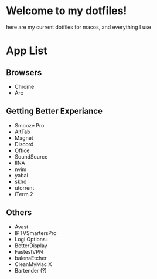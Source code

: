 # Welcome to my dotfiles!

here are my current dotfiles for macos, and everything I use

# App List

## Browsers

- Chrome
- Arc

## Getting Better Experiance

- Smooze Pro
- AltTab
- Magnet
- Discord
- Office
- SoundSource
- IINA
- nvim
- yabai
- skhd
- utorrent
- iTerm 2

## Others

- Avast
- IPTVSmartersPro
- Logi Options+
- BetterDisplay
- FastestVPN
- balenaEtcher
- CleanMyMac X
- Bartender (?)
